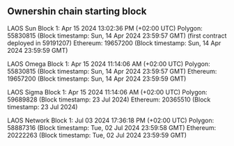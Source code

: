 ## Ownershin chain starting block
LAOS Sun
Block 1: Apr 15 2024 13:02:36 PM (+02:00 UTC)
Polygon: 55830815 (Block timestamp: Sun, 14 Apr 2024 23:59:57 GMT) (first contract deployed in 59191207)
Ethereum: 19657200 (Block timestamp: Sun, 14 Apr 2024 23:59:59 GMT)


LAOS Omega
Block 1: Apr 15 2024 11:14:06 AM (+02:00 UTC)
Polygon: 55830815 (Block timestamp: Sun, 14 Apr 2024 23:59:57 GMT)
Ethereum: 19657200 (Block timestamp: Sun, 14 Apr 2024 23:59:59 GMT)

LAOS Sigma
Block 1: Apr 15 2024 11:14:06 AM (+02:00 UTC)
Polygon: 59689828 (Block timestamp: 23 Jul 2024)
Ethereum: 20365510 (Block timestamp: 23 Jul 2024)

LAOS Network
Block 1: Jul 03 2024 17:36:18 PM (+02:00 UTC)
Polygon: 58887316 (Block timestamp: Tue, 02 Jul 2024 23:59:58 GMT)
Ethereum: 20222263 (Block timestamp: Tue, 02 Jul 2024 23:59:59 GMT)